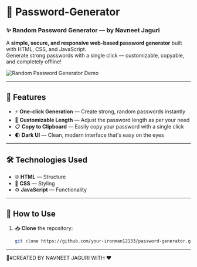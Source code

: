 # 🔐 Password-Generator  
### ✨ Random Password Generator — by **Navneet Jaguri**

A **simple, secure, and responsive web-based password generator** built with HTML, CSS, and JavaScript.  
Generate strong passwords with a single click — customizable, copyable, and completely offline!

![Random Password Generator Demo](demo.gif)

---

## 🚀 Features

- ⚡ **One-click Generation** — Create strong, random passwords instantly  
- 📏 **Customizable Length** — Adjust the password length as per your need  
- 📋 **Copy to Clipboard** — Easily copy your password with a single click  
- 🌓 **Dark UI** — Clean, modern interface that's easy on the eyes

---

## 🛠️ Technologies Used

- 🌐 **HTML** — Structure  
- 🎨 **CSS** — Styling  
- ⚙️ **JavaScript** — Functionality  

---

## 🧪 How to Use

1. 📥 **Clone** the repository:
   ```bash
   git clone https://github.com/your-ironman12133/password-generator.git

---

🔧#CREATED BY NAVNEET JAGURI WITH ❤

